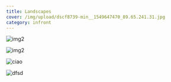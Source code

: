 ```yaml
---
title: Landscapes
cover: /img/upload/dscf8739-min__1549647470_89.65.241.31.jpg
category: infront
---
```


![img2](/img/upload/back1.jpg 'img1')

![img2](/img/upload/home.jpg 'img2')

![ciao](/img/upload/dscf8739-min__1549647470_89.65.241.31.jpg 'ciro')

![dfsd](/img/upload/back1.jpg 'sdfd')
